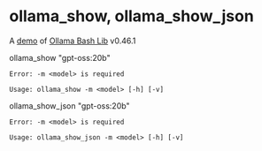 # ollama_show, ollama_show_json

A [demo](../README.md#demos) of [Ollama Bash Lib](https://github.com/attogram/ollama-bash-lib) v0.46.1

ollama_show "gpt-oss:20b"

```
Error: -m <model> is required

Usage: ollama_show -m <model> [-h] [-v]
```


ollama_show_json "gpt-oss:20b"

```
Error: -m <model> is required

Usage: ollama_show_json -m <model> [-h] [-v]
```
